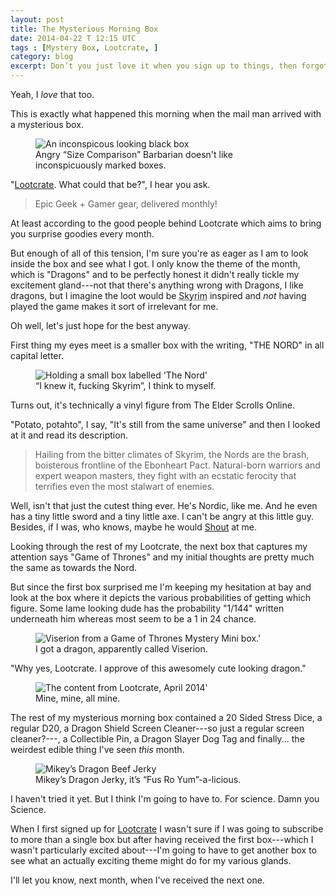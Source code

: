 ```yaml
---
layout: post
title: The Mysterious Morning Box
date: 2014-04-22 T 12:15 UTC
tags : [Mystery Box, Lootcrate, ]
category: blog
excerpt: Don’t you just love it when you sign up to things, then forgot all about them and freak out when the mail man knocks on your door because you weren’t expecting anyone to knock on your door?
---
```

Yeah, I *love* that too.

This is exactly what happened this morning when the mail man arrived with a mysterious box.

<div>
<figure>
	<img class="js-lazy-load" data-original="/assets/posts/2014/april/the-mysterious-morning-box/a-mysterious-box-appears.jpg" alt="An inconspicous looking black box">
	<figcaption>Angry “Size Comparison” Barbarian doesn't like inconspicuously marked boxes.</figcaption>
</figure>
</div>

"[Lootcrate][lootcrate]. What could that be?", I hear you ask.

> Epic Geek + Gamer gear, delivered monthly!

At least according to the good people behind Lootcrate which aims to bring you surprise goodies every month.

But enough of all of this tension, I'm sure you're as eager as I am to look inside the box and see what I got. I only know the theme of the month, which is "Dragons" and to be perfectly honest it didn't really tickle my excitement gland---not that there's anything wrong with Dragons, I like dragons, but I imagine the loot would be <abbr title="The Elder Scrolls V: Skyrim">Skyrim</abbr> inspired and *not* having played the game makes it sort of irrelevant for me.

Oh well, let's just hope for the best anyway.

First thing my eyes meet is a smaller box with the writing, "THE NORD" in all capital letter.

<div>
<figure>
	<img class="js-lazy-load" data-original="/assets/posts/2014/april/the-mysterious-morning-box/holding-the-nord.jpg" alt="Holding a small box labelled 'The Nord'">
	<figcaption>“I knew it, fucking Skyrim”, I think to myself.</figcaption>
</figure>
</div>

Turns out, it's technically a vinyl figure from The Elder Scrolls Online.

"Potato, potahto", I say, "It's still from the same universe" and then I looked at it and read its description.

> Hailing from the bitter climates of Skyrim, the Nords are the brash, boisterous frontline of the Ebonheart Pact. Natural-born warriors and expert weapon masters, they fight with an ecstatic ferocity that terrifies even the most stalwart of enemies.

Well, isn't that just the cutest thing ever. He's Nordic, like me. And he even has a tiny little sword and a tiny little axe. I can't be angry at this little guy.  Besides, if I was, who knows, maybe he would [Shout][shout] at me.

Looking through the rest of my Lootcrate, the next box that captures my attention says "Game of Thrones" and my initial thoughts are pretty much the same as towards the Nord.

But since the first box surprised me I'm keeping my hesitation at bay and look at the box where it depicts the various probabilities of getting which figure. Some lame looking dude has the probability "1/144" written underneath him whereas most seem to be a 1 in 24 chance.

<div>
<figure>
	<img class="js-lazy-load" data-original="/assets/posts/2014/april/the-mysterious-morning-box/from-the-eye-of-the-dragon.jpg" alt="Viserion from a Game of Thrones Mystery Mini box.'">
	<figcaption>I got a dragon, apparently called Viserion.</figcaption>
</figure>
</div>

"Why yes, Lootcrate. I approve of this awesomely cute looking dragon."

<div>
<figure>
	<img class="js-lazy-load" data-original="/assets/posts/2014/april/the-mysterious-morning-box/lootcrate-april-2014.jpg" alt="The content from Lootcrate, April 2014'">
	<figcaption>Mine, mine, all mine.</figcaption>
</figure>
</div>

The rest of my mysterious morning box contained a 20 Sided Stress Dice, a regular D20, a Dragon Shield Screen Cleaner---so just a regular screen cleaner?---, a Collectible Pin, a Dragon Slayer Dog Tag and finally... the weirdest edible thing I've seen *this* month.

<div>
<figure>
	<img class="js-lazy-load" data-original="/assets/posts/2014/april/the-mysterious-morning-box/mikeys-dragon-jerky.jpg" alt="Mikey’s Dragon Beef Jerky">
	<figcaption>Mikey’s Dragon Jerky, it’s “Fus Ro Yum”-a-licious.</figcaption>
</figure>
</div>

I haven't tried it yet. But I think I'm going to have to. For science. Damn you Science.

When I first signed up for [Lootcrate][lootcrate] I wasn't sure if I was going to subscribe to more than a single box but after having received the first box---which I wasn't particularly excited about---I'm going to have to get another box to see what an actually exciting theme might do for my various glands.

I'll let you know, next month, when I've received the next one.

[lootcrate]: https://www.lootcrate.com/
[shout]: http://elderscrolls.wikia.com/wiki/Dragon_Shouts